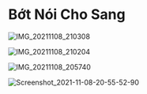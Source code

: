 # Bớt Nói Cho Sang
![IMG_20211108_210308](https://user-images.githubusercontent.com/75318518/140755516-7ac2e7f1-15b9-4d0f-80a1-012e57805eb5.jpg)

![IMG_20211108_210204](https://user-images.githubusercontent.com/75318518/140755367-9a91cea5-5da7-40cc-b15e-eb535218be28.jpg)


![IMG_20211108_205740](https://user-images.githubusercontent.com/75318518/140755095-cac5c2a6-607a-43a2-b0c7-cb7c752b04bc.jpg)


![Screenshot_2021-11-08-20-55-52-90](https://user-images.githubusercontent.com/75318518/140754487-c54a565c-cc16-4609-885b-f10c9898caff.jpg)

